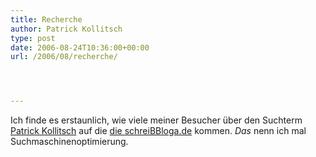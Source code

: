 ```yaml
---
title: Recherche
author: Patrick Kollitsch
type: post
date: 2006-08-24T10:36:00+00:00
url: /2006/08/recherche/




---
```

Ich finde es erstaunlich, wie viele meiner Besucher über den Suchterm [Patrick Kollitsch][1] auf die [die schreiBBloga.de][2] kommen. _Das_ nenn ich mal Suchmaschinenoptimierung.

 [1]: http://www.google.com/search?hl=de&q=Patrick+Kollitsch&btnG=Google-Suche
 [2]: http://die.schreibbloga.de/
